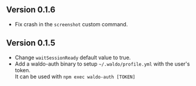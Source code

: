 ## Version 0.1.6

- Fix crash in the `screenshot` custom command.

## Version 0.1.5

- Change `waitSessionReady` default value to true.
- Add a waldo-auth binary to setup `~/.waldo/profile.yml` with the user's token.<br>
  It can be used with `npm exec waldo-auth [TOKEN]`

